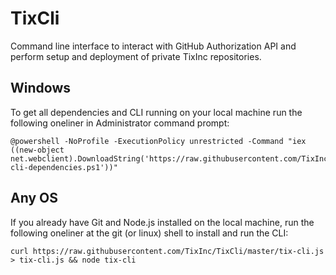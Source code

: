 TixCli
======

Command line interface to interact with GitHub Authorization API and perform setup and deployment of private TixInc repositories.


Windows
-------

To get all dependencies and CLI running on your local machine run the following oneliner in Administrator command prompt:


    @powershell -NoProfile -ExecutionPolicy unrestricted -Command "iex ((new-object net.webclient).DownloadString('https://raw.githubusercontent.com/TixInc/TixCli/master/powershell/tix-cli-dependencies.ps1'))"


Any OS
------


If you already have Git and Node.js installed on the local machine, run the following oneliner at the git (or linux) shell to  install and run the CLI:


    curl https://raw.githubusercontent.com/TixInc/TixCli/master/tix-cli.js > tix-cli.js && node tix-cli
